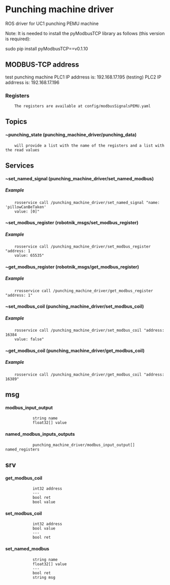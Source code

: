 # Punching machine driver

ROS driver for UC1 punching PEMU machine 

Note:
It is needed to install the pyModbusTCP library as follows (this version is required):

sudo pip install pyModbusTCP==v0.1.10

## MODBUS-TCP address

test punching machine
PLC1      IP addrress is: 192.168.17.195 (testing)
PLC2      IP addrress is: 192.168.17.196

### Registers

        The registers are available at config/modbusSignalsPEMU.yaml

## Topics

#### ~punching_state (punching_machine_driver/punching_data)
        will provide a list with the name of the registers and a list with the read values



## Services

#### ~set_named_signal (punching_machine_driver/set_named_modbus)
##### Example
        rosservice call /punching_machine_driver/set_named_signal "name: 'pillowCanBeTaken'
        value: [0]" 

#### ~set_modbus_register (robotnik_msgs/set_modbus_register)
##### Example
        rosservice call /punching_machine_driver/set_modbus_register "address: 1    
        value: 65535" 

#### ~get_modbus_register (robotnik_msgs/get_modbus_register)
##### Example
        rrosservice call /punching_machine_driver/get_modbus_register "address: 1"
 
#### ~set_modbus_coil (punching_machine_driver/set_modbus_coil)
##### Example
        rosservice call /punching_machine_driver/set_modbus_coil "address: 16384
        value: false" 

#### ~get_modbus_coil (punching_machine_driver/get_modbus_coil)
##### Example
        rosservice call /punching_machine_driver/get_modbus_coil "address: 16389"

## msg

#### modbus_input_output
                string name
                float32[] value

#### named_modbus_inputs_outputs
                punching_machine_driver/modbus_input_output[] named_registers

## srv

#### get_modbus_coil
                int32 address
                ---
                bool ret 
                bool value

#### set_modbus_coil
                int32 address
                bool value
                ---
                bool ret 

#### set_named_modbus
                string name
                float32[] value
                ---
                bool ret
                string msg
